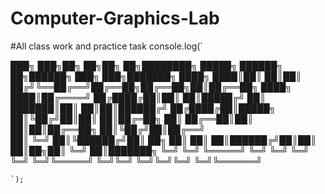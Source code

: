 # Computer-Graphics-Lab
#All class work and practice task
console.log(`
  
███╗   ███╗██╗   ██╗██╗  ██╗████████╗ █████╗ ██████╗ ██╗██████╗    ███╗   ███╗███████╗
████╗ ████║██║   ██║██║ ██╔╝╚══██╔══╝██╔══██╗██╔══██╗██║██╔══██╗   ████╗ ████║██╔════╝
██╔████╔██║██║   ██║█████╔╝    ██║   ███████║██║  ██║██║██████╔╝   ██╔████╔██║█████╗  
██║╚██╔╝██║██║   ██║██╔═██╗    ██║   ██╔══██║██║  ██║██║██╔══██╗   ██║╚██╔╝██║██╔══╝  
██║ ╚═╝ ██║╚██████╔╝██║  ██╗   ██║   ██║  ██║██████╔╝██║██║  ██║██╗██║ ╚═╝ ██║███████╗
╚═╝     ╚═╝ ╚═════╝ ╚═╝  ╚═╝   ╚═╝   ╚═╝  ╚═╝╚═════╝ ╚═╝╚═╝  ╚═╝╚═╝╚═╝     ╚═╝╚══════╝
                                                                                      
    `);
